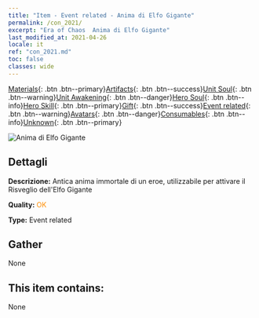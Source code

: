 ```yaml
---
title: "Item - Event related - Anima di Elfo Gigante"
permalink: /con_2021/
excerpt: "Era of Chaos  Anima di Elfo Gigante"
last_modified_at: 2021-04-26
locale: it
ref: "con_2021.md"
toc: false
classes: wide
---
```

 [Materials](/ItemsIT/){: .btn .btn--primary}[Artifacts](/ItemsIT/Artifacts/){: .btn .btn--success}[Unit Soul](/ItemsIT/UnitSoul/){: .btn .btn--warning}[Unit Awakening](/ItemsIT/UnitAwakening/){: .btn .btn--danger}[Hero Soul](/ItemsIT/HeroSoul/){: .btn .btn--info}[Hero Skill](/ItemsIT/HeroSkill/){: .btn .btn--primary}[Gift](/ItemsIT/Gift/){: .btn .btn--success}[Event related](/ItemsIT/Events/){: .btn .btn--warning}[Avatars](/ItemsIT/Avatars/){: .btn .btn--danger}[Consumables](/ItemsIT/Consumables/){: .btn .btn--info}[Unknown](/ItemsIT/Unknown/){: .btn .btn--primary}

 ![Anima di Elfo Gigante](/images/t/juexing_203.png)

## Dettagli
 **Descrizione:** Antica anima immortale di un eroe, utilizzabile per attivare il Risveglio dell'Elfo Gigante

 **Quality:** <span style="color: #FF8C00">OK</span>

 **Type:** Event related

## Gather

  None

## This item contains:

  None

